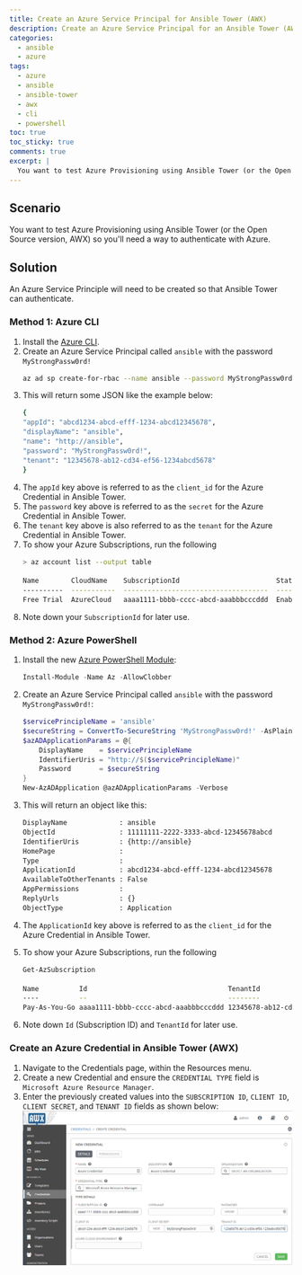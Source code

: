 ```yaml
---
title: Create an Azure Service Principal for Ansible Tower (AWX)
description: Create an Azure Service Principal for an Ansible Tower (AWX) Credential
categories:
  - ansible
  - azure
tags:
  - azure
  - ansible
  - ansible-tower
  - awx
  - cli
  - powershell
toc: true
toc_sticky: true
comments: true
excerpt: |
  You want to test Azure Provisioning using Ansible Tower (or the Open Source version, AWX) so you'll need a way to authenticate with Azure.
---
```


## Scenario

You want to test Azure Provisioning using Ansible Tower (or the Open Source version, AWX) so you'll need a way to authenticate with Azure.

## Solution

An Azure Service Principle will need to be created so that Ansible Tower can authenticate.

### Method 1: Azure CLI

1. Install the [Azure CLI](https://docs.microsoft.com/en-gb/cli/azure/install-azure-cli?view=azure-cli-latest).
1. Create an Azure Service Principal called `ansible` with the password `MyStrongPassw0rd!`
    ```bash
    az ad sp create-for-rbac --name ansible --password MyStrongPassw0rd!
    ```
1. This will return some JSON like the example below:
    ```bash
    {
    "appId": "abcd1234-abcd-efff-1234-abcd12345678",
    "displayName": "ansible",
    "name": "http://ansible",
    "password": "MyStrongPassw0rd!",
    "tenant": "12345678-ab12-cd34-ef56-1234abcd5678"
    }
    ```
1. The `appId` key above is referred to as the `client_id` for the Azure Credential in Ansible Tower.
1. The `password` key above is referred to as the `secret` for the Azure Credential in Ansible Tower.
1. The `tenant` key above is also referred to as the `tenant` for the Azure Credential in Ansible Tower.
1. To show your Azure Subscriptions, run the following
    ```bash
    > az account list --output table

    Name        CloudName    SubscriptionId                        State    IsDefault
    ----------  -----------  ------------------------------------  -------  -----------
    Free Trial  AzureCloud   aaaa1111-bbbb-cccc-abcd-aaabbbcccddd  Enabled  True
    ```
1. Note down your `SubscriptionId` for later use.

### Method 2: Azure PowerShell

1. Install the new [Azure PowerShell Module](https://docs.microsoft.com/en-us/powershell/azure/install-az-ps?view=azps-1.0.0):
    ```powershell
    Install-Module -Name Az -AllowClobber
    ```

1. Create an Azure Service Principal called `ansible` with the password `MyStrongPassw0rd!`:
    ```powershell
    $servicePrincipleName = 'ansible'
    $secureString = ConvertTo-SecureString 'MyStrongPassw0rd!' -AsPlainText -Force
    $azADApplicationParams = @{
        DisplayName    = $servicePrincipleName
        IdentifierUris = "http://$($servicePrincipleName)"
        Password       = $secureString
    }
    New-AzADApplication @azADApplicationParams -Verbose
    ```
1. This will return an object like this:
    ```bash
    DisplayName             : ansible
    ObjectId                : 11111111-2222-3333-abcd-12345678abcd
    IdentifierUris          : {http://ansible}
    HomePage                : 
    Type                    : 
    ApplicationId           : abcd1234-abcd-efff-1234-abcd12345678
    AvailableToOtherTenants : False
    AppPermissions          : 
    ReplyUrls               : {}
    ObjectType              : Application
    ```
1. The `ApplicationId` key above is referred to as the `client_id` for the Azure Credential in Ansible Tower.
1. To show your Azure Subscriptions, run the following
    ```bash
    Get-AzSubscription

    Name          Id                                   TenantId                             State  
    ----          --                                   --------                             -----  
    Pay-As-You-Go aaaa1111-bbbb-cccc-abcd-aaabbbcccddd 12345678-ab12-cd34-ef56-1234abcd5678 Enabled
    ```
1. Note down `Id` (Subscription ID) and `TenantId` for later use.

### Create an Azure Credential in Ansible Tower (AWX)

1. Navigate to the Credentials page, within the Resources menu.
1. Create a new Credential and ensure the `CREDENTIAL TYPE` field is `Microsoft Azure Resource Manager`.
1. Enter the previously created values into the `SUBSCRIPTION ID`, `CLIENT ID`, `CLIENT SECRET`, and `TENANT ID` fields as shown below:  
![Create Azure Credential](/assets/images/ansible-awx-azure-credential.png)

